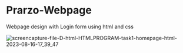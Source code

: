 # Prarzo-Webpage
Webpage design with  Login form using html and css


![screencapture-file-D-html-HTMLPROGRAM-task1-homepage-html-2023-08-16-17_39_47](https://github.com/Krupat2003/Prarzo-Webpage/assets/138984890/e55c6db9-0fee-40b1-8441-42517c7deaae)
